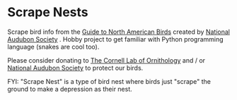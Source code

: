 # Scrape Nests

Scrape bird info from the [Guide to North American Birds](https://www.audubon.org/bird-guide) created by [National Audubon Society](https://www.audubon.org/) . Hobby project to get familiar with Python programming language (snakes are cool too).

Please consider donating to [The Cornell Lab of Ornithology](https://give.birds.cornell.edu/page/87895/donate/) and / or [National Audubon Society](https://act.audubon.org/a/donate?ms=digital-fund-web-website_nas-topmenu_donate_202107) to protect our birds.

FYI: "Scrape Nest" is a type of bird nest where birds just "scrape" the ground to make a depression as their nest.